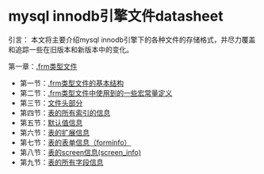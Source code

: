 # mysql innodb引擎文件datasheet

引言：
  本文将主要介绍mysql innodb引擎下的各种文件的存储格式，并尽力覆盖和追踪一些在旧版本和新版本中的变化。

第一章：<a href="https://github.com/yuanzhubi/mysql-innodb-files-data-sheet/wiki/.frm%E7%B1%BB%E5%9E%8B%E6%96%87%E4%BB%B6">.frm类型文件</a>

* 第一节：<a href="https://github.com/yuanzhubi/mysql-innodb-files-data-sheet/wiki/.frm%E7%B1%BB%E5%9E%8B%E6%96%87%E4%BB%B6#%E7%AC%AC%E4%B8%80%E8%8A%82frm%E7%B1%BB%E5%9E%8B%E6%96%87%E4%BB%B6%E7%9A%84%E5%9F%BA%E6%9C%AC%E7%BB%93%E6%9E%84">.frm类型文件的基本结构</a>
* 第二节：<a href="https://github.com/yuanzhubi/mysql-innodb-files-data-sheet/wiki/.frm%E7%B1%BB%E5%9E%8B%E6%96%87%E4%BB%B6#%E7%AC%AC%E4%BA%8C%E8%8A%82macros-frm%E7%B1%BB%E5%9E%8B%E6%96%87%E4%BB%B6%E4%B8%AD%E4%BD%BF%E7%94%A8%E5%88%B0%E7%9A%84%E4%B8%80%E4%BA%9B%E5%AE%8F%E5%B8%B8%E9%87%8F%E5%AE%9A%E4%B9%89">.frm类型文件中使用到的一些宏常量定义</a>
* 第三节：<a href="https://github.com/yuanzhubi/mysql-innodb-files-data-sheet/wiki/.frm%E7%B1%BB%E5%9E%8B%E6%96%87%E4%BB%B6#%E7%AC%AC%E4%B8%89%E8%8A%82%E6%96%87%E4%BB%B6%E5%A4%B4%E9%83%A8%E5%88%86">文件头部分</a>
* 第四节：<a href="https://github.com/yuanzhubi/mysql-innodb-files-data-sheet/wiki/.frm%E7%B1%BB%E5%9E%8B%E6%96%87%E4%BB%B6#%E7%AC%AC%E5%9B%9B%E8%8A%82%E8%A1%A8%E7%9A%84%E6%89%80%E6%9C%89%E7%B4%A2%E5%BC%95%E7%9A%84%E4%BF%A1%E6%81%AF">表的所有索引的信息</a>
* 第五节：<a href="https://github.com/yuanzhubi/mysql-innodb-files-data-sheet/wiki/.frm%E7%B1%BB%E5%9E%8B%E6%96%87%E4%BB%B6#%E7%AC%AC%E4%BA%94%E8%8A%82%E9%BB%98%E8%AE%A4%E5%80%BC%E4%BF%A1%E6%81%AF">默认值信息</a>
* 第六节：<a href="https://github.com/yuanzhubi/mysql-innodb-files-data-sheet/wiki/.frm%E7%B1%BB%E5%9E%8B%E6%96%87%E4%BB%B6#%E7%AC%AC%E5%85%AD%E8%8A%82%E8%A1%A8%E7%9A%84%E6%89%A9%E5%B1%95%E4%BF%A1%E6%81%AF">表的扩展信息</a>
* 第七节：<a href="https://github.com/yuanzhubi/mysql-innodb-files-data-sheet/wiki/.frm%E7%B1%BB%E5%9E%8B%E6%96%87%E4%BB%B6#%E7%AC%AC%E4%B8%83%E8%8A%82-%E8%A1%A8%E7%9A%84%E8%A1%A8%E5%8D%95%E4%BF%A1%E6%81%AFforminfo">表的表单信息（forminfo）</a>
* 第八节：<a href="https://github.com/yuanzhubi/mysql-innodb-files-data-sheet/wiki/.frm%E7%B1%BB%E5%9E%8B%E6%96%87%E4%BB%B6#%E7%AC%AC%E5%85%AB%E8%8A%82%E8%A1%A8%E7%9A%84screen%E4%BF%A1%E6%81%AFscreen_info">表的screen信息(screen_info)</a>
* 第九节：<a href="https://github.com/yuanzhubi/mysql-innodb-files-data-sheet/wiki/.frm%E7%B1%BB%E5%9E%8B%E6%96%87%E4%BB%B6#%E7%AC%AC%E4%B9%9D%E8%8A%82%E8%A1%A8%E7%9A%84%E6%89%80%E6%9C%89%E5%AD%97%E6%AE%B5%E4%BF%A1%E6%81%AF">表的所有字段信息</a>
    

